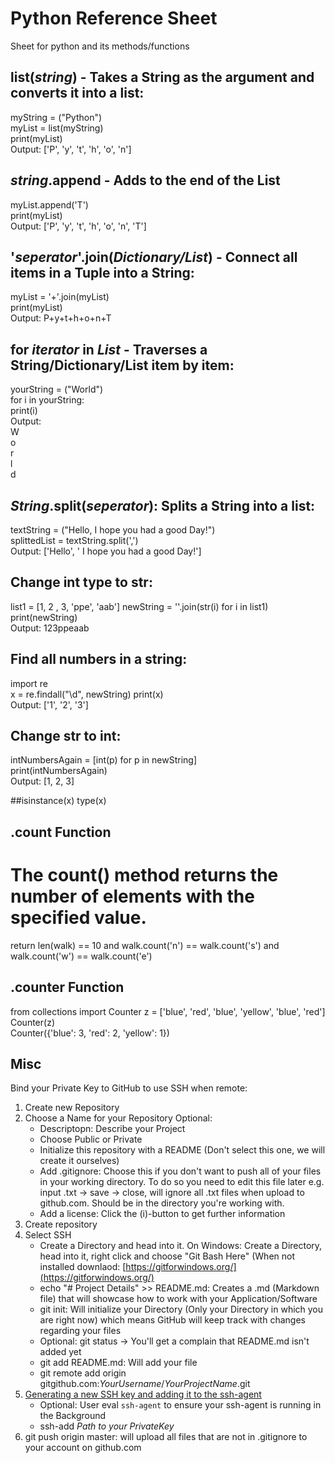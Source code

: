 # Python Reference Sheet

Sheet for python and its methods/functions

## list(*string*) - Takes a String as the argument and converts it into a list:  
myString = ("Python")  
myList = list(myString)  
print(myList)  
Output: ['P', 'y', 't', 'h', 'o', 'n']  

## *string*.append - Adds to the end of the List   
myList.append('T')  
print(myList)  
Output: ['P', 'y', 't', 'h', 'o', 'n', 'T']  

## '*seperator*'.join(*Dictionary/List*) - Connect all items in a Tuple into a String:  
myList = '+'.join(myList)  
print(myList)  
Output: P+y+t+h+o+n+T  

## for *iterator* in *List* - Traverses a String/Dictionary/List item by item:  
yourString = ("World")  
for i in yourString:  
	print(i)  
Output:  
W  
o  
r  
l  
d  

## *String*.split(*seperator*): Splits a String into a list:  
textString = ("Hello, I hope you had a good Day!")  
splittedList = textString.split(',')  
Output: ['Hello', ' I hope you had a good Day!']  

## Change int type to str:  
list1 = [1, 2 , 3, 'ppe', 'aab']
newString = ''.join(str(i) for i in list1)  
print(newString)  
Output: 123ppeaab  

## Find all numbers in a string:  
import re  
x = re.findall("\d", newString) 
print(x)  
Output: ['1', '2', '3']  

## Change str to int:  
intNumbersAgain = [int(p) for p in newString]  
print(intNumbersAgain)  
Output: [1, 2, 3]  

##isinstance(x) type(x) 

## .count Function  
# The count() method returns the number of elements with the specified value.  
return len(walk) == 10 and walk.count('n') == walk.count('s') and walk.count('w') == walk.count('e')


## .counter Function  
from collections import Counter
z = ['blue', 'red', 'blue', 'yellow', 'blue', 'red']  
Counter(z)  
Counter({'blue': 3, 'red': 2, 'yellow': 1})  








## Misc  


Bind your Private Key to GitHub to use SSH when remote:  

1. Create new Repository
2. Choose a Name for your Repository
	Optional:
	- Descriptopn: Describe your Project
	- Choose Public or Private
	- Initialize this repository with a README (Don't select this one, we will create it ourselves)
	- Add .gitignore: Choose this if you don't want to push all of your files in your working directory. To do so you need to edit this file later e.g. input .txt -> save -> close, will ignore all .txt files when upload to github.com. Should be in the directory you're working with.
	- Add a license: Click the (i)-button to get further information
3. Create repository
4. Select SSH
	- Create a Directory and head into it. On Windows: Create a Directory, head into it, right click and choose "Git Bash Here" (When not installed downlaod: [https://gitforwindows.org/](https://gitforwindows.org/)
	- echo "# Project Details" >> README.md: Creates a .md (Markdown file) that will showcase how to work with your Application/Software
	- git init: Will initialize your Directory (Only your Directory in which you are right now) which means GitHub will keep track with changes regarding your files
	- Optional: git status -> You'll get a complain that README.md isn't added yet 
	- git add README.md: Will add your file
	- git remote add origin gitgithub.com:*YourUsername*/*YourProjectName*.git
5. [Generating a new SSH key and adding it to the ssh-agent](https://help.github.com/en/github/authenticating-to-github/generating-a-new-ssh-key-and-adding-it-to-the-ssh-agent)
	- Optional: User eval `ssh-agent` to ensure your ssh-agent is running in the Background
	- ssh-add *Path to your PrivateKey*
6. git push origin master: will upload all files that are not in .gitignore to your account on github.com
	